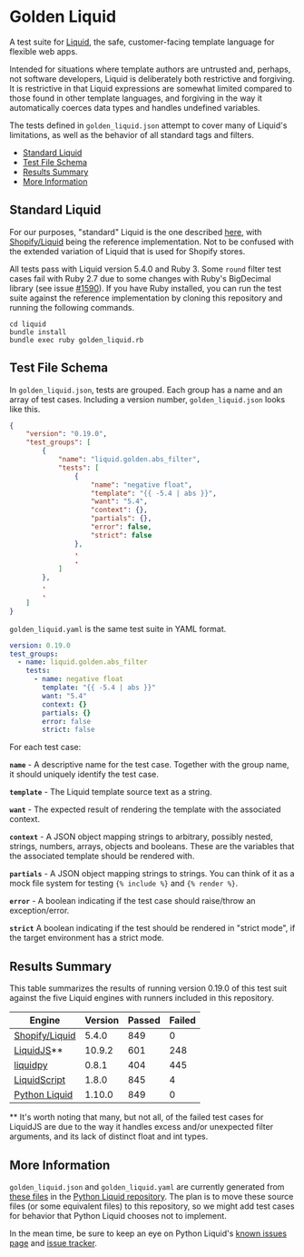 # Golden Liquid

A test suite for [Liquid](https://shopify.github.io/liquid/), the safe, customer-facing template language for flexible web apps.

Intended for situations where template authors are untrusted and, perhaps, not software developers, Liquid is deliberately both restrictive and forgiving. It is restrictive in that Liquid expressions are somewhat limited compared to those found in other template languages, and forgiving in the way it automatically coerces data types and handles undefined variables.

The tests defined in `golden_liquid.json` attempt to cover many of Liquid's limitations, as well as the behavior of all standard tags and filters.

- [Standard Liquid](#standard-liquid)
- [Test File Schema](#test-file-schema)
- [Results Summary](#results-summary)
- [More Information](#more-information)

## Standard Liquid

For our purposes, "standard" Liquid is the one described [here](https://shopify.github.io/liquid/), with [Shopify/Liquid](https://github.com/Shopify/liquid) being the reference implementation. Not to be confused with the extended variation of Liquid that is used for Shopify stores.

All tests pass with Liquid version 5.4.0 and Ruby 3. Some `round` filter test cases fail with Ruby 2.7 due to some changes with Ruby's BigDecimal library (see issue [#1590](https://github.com/Shopify/liquid/issues/1590)). If you have Ruby installed, you can run the test suite against the reference implementation by cloning this repository and running the following commands.

```
cd liquid
bundle install
bundle exec ruby golden_liquid.rb
```

## Test File Schema

In `golden_liquid.json`, tests are grouped. Each group has a name and an array of test cases. Including a version number, `golden_liquid.json` looks like this.

```json
{
    "version": "0.19.0",
    "test_groups": [
        {
            "name": "liquid.golden.abs_filter",
            "tests": [
                {
                    "name": "negative float",
                    "template": "{{ -5.4 | abs }}",
                    "want": "5.4",
                    "context": {},
                    "partials": {},
                    "error": false,
                    "strict": false
                },
                .
                .
            ]
        },
        .
        .
    ]
}
```

`golden_liquid.yaml` is the same test suite in YAML format.

```yaml
version: 0.19.0
test_groups:
  - name: liquid.golden.abs_filter
    tests:
      - name: negative float
        template: "{{ -5.4 | abs }}"
        want: "5.4"
        context: {}
        partials: {}
        error: false
        strict: false
```

For each test case:

**`name`** - A descriptive name for the test case. Together with the group name, it should uniquely identify the test case.

**`template`** - The Liquid template source text as a string.

**`want`** - The expected result of rendering the template with the associated context.

**`context`** - A JSON object mapping strings to arbitrary, possibly nested, strings, numbers, arrays, objects and booleans. These are the variables that the associated template should be rendered with.

**`partials`** - A JSON object mapping strings to strings. You can think of it as a mock file system for testing `{% include %}` and `{% render %}`.

**`error`** - A boolean indicating if the test case should raise/throw an exception/error.

**`strict`** A boolean indicating if the test should be rendered in "strict mode", if the target environment has a strict mode.

## Results Summary

This table summarizes the results of running version 0.19.0 of this test suit against the five Liquid engines with runners included in this repository.

| Engine                                                | Version | Passed | Failed |
| ----------------------------------------------------- | ------- | ------ | ------ |
| [Shopify/Liquid](https://github.com/Shopify/liquid)   | 5.4.0   | 849    | 0      |
| [LiquidJS](https://github.com/harttle/liquidjs)\*\*   | 10.9.2  | 601    | 248    |
| [liquidpy](https://github.com/pwwang/liquidpy)        | 0.8.1   | 404    | 445    |
| [LiquidScript](https://github.com/jg-rp/liquidscript) | 1.8.0   | 845    | 4      |
| [Python Liquid](https://github.com/jg-rp/liquid)      | 1.10.0  | 849    | 0      |

\*\* It's worth noting that many, but not all, of the failed test cases for LiquidJS are due to the way it handles excess and/or unexpected filter arguments, and its lack of distinct float and int types.

## More Information

`golden_liquid.json` and `golden_liquid.yaml` are currently generated from [these files](https://github.com/jg-rp/liquid/tree/main/liquid/golden) in the [Python Liquid repository](https://github.com/jg-rp/liquid). The plan is to move these source files (or some equivalent files) to this repository, so we might add test cases for behavior that Python Liquid chooses not to implement.

In the mean time, be sure to keep an eye on Python Liquid's [known issues page](https://jg-rp.github.io/liquid/known_issues) and [issue tracker](https://github.com/jg-rp/liquid/issues).
